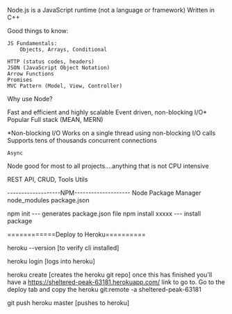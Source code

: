 <!-- Start of a Node crash course -->

Node.js is a JavaScript runtime (not a language or framework)
Written in C++

Good things to know:

    JS Fundamentals:
        Objects, Arrays, Conditional

    HTTP (status codes, headers)
    JSON (JavaScript Object Notation)
    Arrow Functions
    Promises
    MVC Pattern (Model, View, Controller)

Why use Node?

Fast and efficient and highly scalable
Event driven, non-blocking I/O* 
Popular
Full stack (MEAN, MERN)

*Non-blocking I/O
    Works on a single thread using non-blocking I/O calls
    Supports tens of thousands concurrent connections
    
    Async

Node good for most to all projects....anything that is not CPU intensive

REST API, CRUD, Tools Utils

-------------------NPM--------------------
Node Package Manager
node_modules
package.json


npm init --- generates package.json file
npm install xxxxx --- install package



============Deploy to Heroku==========

heroku --version [to verify cli installed]

heroku login [logs into heroku]

heroku create [creates the heroku git repo]
    once this has finished you'll have a https://sheltered-peak-63181.herokuapp.com/
    link to go to. Go to the deploy tab and copy the heroku git:remote -a sheltered-peak-63181

git push heroku master [pushes to heroku]
